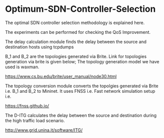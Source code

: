 # Optimum-SDN-Controller-Selection

The optimal SDN controller selection methodology is explained here.


The experiments can be performed for checking the QoS Improvement.


The delay calculation module finds the delay between the source and destination hosts using tcpdumps


B_1 and B_2 are the topologies generated via Brite. Link for topologies generation via brite is given below; The topology generation model we have used is waxman.

https://www.cs.bu.edu/brite/user_manual/node30.html


The topology conversion module converts the topolgies generated via Brite i.e. B_1 and B_2 to Mininet. It uses FNSS i.e. Fast network simulation setup i.e.

https://fnss.github.io/


The D-ITG calculates the delay between the source and destination during the high traffic load scenario.

http://www.grid.unina.it/software/ITG/

